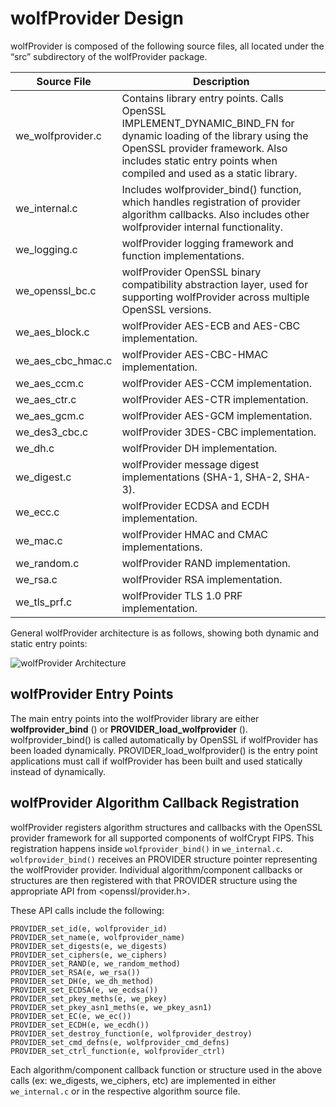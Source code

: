 # wolfProvider Design

wolfProvider is composed of the following source files, all located under the “src” subdirectory of the wolfProvider package.

| Source File | Description |
| --------------- | ---------------- |
| we_wolfprovider.c | Contains library entry points. Calls OpenSSL IMPLEMENT_DYNAMIC_BIND_FN for dynamic loading of the library using the OpenSSL provider framework. Also includes static entry points when compiled and used as a static library. |
| we_internal.c | Includes wolfprovider_bind() function, which handles registration of provider algorithm callbacks. Also includes other wolfprovider internal functionality. |
| we_logging.c | wolfProvider logging framework and function implementations. |
| we_openssl_bc.c | wolfProvider OpenSSL binary compatibility abstraction layer, used for supporting wolfProvider across multiple OpenSSL versions. |
| we_aes_block.c | wolfProvider AES-ECB and AES-CBC implementation. |
| we_aes_cbc_hmac.c | wolfProvider AES-CBC-HMAC implementation. |
| we_aes_ccm.c | wolfProvider AES-CCM implementation. |
| we_aes_ctr.c | wolfProvider AES-CTR implementation. |
| we_aes_gcm.c | wolfProvider AES-GCM implementation. |
| we_des3_cbc.c | wolfProvider 3DES-CBC implementation. |
| we_dh.c | wolfProvider DH implementation. |
| we_digest.c | wolfProvider message digest implementations (SHA-1, SHA-2, SHA-3). |
| we_ecc.c | wolfProvider ECDSA and ECDH implementation. |
| we_mac.c | wolfProvider HMAC and CMAC implementations. |
| we_random.c | wolfProvider RAND implementation. |
| we_rsa.c | wolfProvider RSA implementation. |
| we_tls_prf.c | wolfProvider TLS 1.0 PRF implementation. |


General wolfProvider architecture is as follows, showing both dynamic and static entry points:

![wolfProvider Architecture](png/wolfprovider_architecture.png)

## wolfProvider Entry Points

The main entry points into the wolfProvider library are either **wolfprovider_bind** () or **PROVIDER_load_wolfprovider** (). wolfprovider_bind() is called automatically by OpenSSL if wolfProvider has been loaded dynamically. PROVIDER_load_wolfprovider() is the entry point applications must call if wolfProvider has been built and used statically instead of dynamically.

## wolfProvider Algorithm Callback Registration

wolfProvider registers algorithm structures and callbacks with the OpenSSL provider framework for all supported components of wolfCrypt FIPS. This registration happens inside `wolfprovider_bind()` in `we_internal.c`. `wolfprovider_bind()` receives an PROVIDER structure pointer
representing the wolfProvider provider. Individual algorithm/component callbacks or structures are then registered with that PROVIDER structure using the appropriate API from <openssl/provider.h>.

These API calls include the following:
```
PROVIDER_set_id(e, wolfprovider_id)
PROVIDER_set_name(e, wolfprovider_name)
PROVIDER_set_digests(e, we_digests)
PROVIDER_set_ciphers(e, we_ciphers)
PROVIDER_set_RAND(e, we_random_method)
PROVIDER_set_RSA(e, we_rsa())
PROVIDER_set_DH(e, we_dh_method)
PROVIDER_set_ECDSA(e, we_ecdsa())
PROVIDER_set_pkey_meths(e, we_pkey)
PROVIDER_set_pkey_asn1_meths(e, we_pkey_asn1)
PROVIDER_set_EC(e, we_ec())
PROVIDER_set_ECDH(e, we_ecdh())
PROVIDER_set_destroy_function(e, wolfprovider_destroy)
PROVIDER_set_cmd_defns(e, wolfprovider_cmd_defns)
PROVIDER_set_ctrl_function(e, wolfprovider_ctrl)
```

Each algorithm/component callback function or structure used in the above calls (ex: we_digests, we_ciphers, etc) are implemented in either `we_internal.c` or in the respective algorithm source file.
